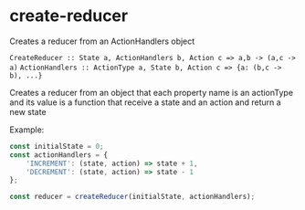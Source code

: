 # create-reducer
Creates a reducer from an ActionHandlers object

`CreateReducer :: State a, ActionHandlers b, Action c => a,b -> (a,c -> a)`
`ActionHandlers :: ActionType a, State b, Action c => {a: (b,c -> b), ...}`

Creates a reducer from an object that each property name is an actionType and
its value is a function that receive a state and an action and return a
new state

Example:

```js
const initialState = 0;
const actionHandlers = {
	'INCREMENT': (state, action) => state + 1,
	'DECREMENT': (state, action) => state - 1
};

const reducer = createReducer(initialState, actionHandlers);
```
